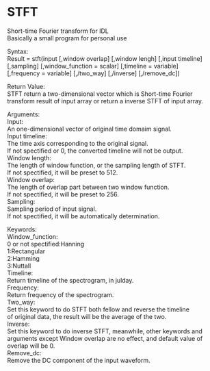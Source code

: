 # STFT  
Short-time Fourier transform for IDL  
Basically a small program for personal use  
  
Syntax:  
Result = stft(input [,window overlap] [,window lengh] [,input timeline]  
                [,sampling] [,window_function = scalar] [,timeline = variable]  
                    [,frequency = variable] [,/two_way] [,/inverse] [,/remove_dc])  
  
Return Value:  
  STFT return a two-dimensional vector which is Short-time Fourier  
transform result of input array or return a inverse STFT of input array.  
  
Arguments:  
Input:  
  An one-dimensional vector of original time domaim signal.  
Input timeline:  
  The time axis corresponding to the original signal.  
  If not spectified or 0, the converted timeline will not be output.  
Window length:  
  The length of window function, or the sampling length of STFT.  
  If not spectified, it will be preset to 512.  
Window overlap:  
  The length of overlap part between two window function.  
  If not spectified, it will be preset to 256.  
Sampling:  
  Sampling period of input signal.  
  If not spectified, it will be automatically determination.  
  
Keywords:  
Window_function:  
  0 or not spectified:Hanning  
  1:Rectangular  
  2:Hamming  
  3:Nuttall  
Timeline:  
  Return timeline of the spectrogram, in julday.  
Frequency:  
  Return frequency of the spectrogram.  
Two_way:  
  Set this keyword to do STFT both fellow and reverse the timeline  
of original data, the result will be the average of the two.  
Inverse:  
  Set this keyword to do inverse STFT, meanwhile, other keywords and  
arguments except Window overlap are no effect, and default value of  
overlap will be 0.  
Remove_dc:  
  Remove the DC component of the input waveform.  
